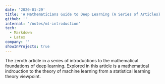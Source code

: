 ```yaml
---
date: '2020-01-29'
title: 'A Mathematicians Guide to Deep Learning (A Series of Articles)'
github: ''
internal: '/notes/ml-introduction'
tech:
  - Markdown
  - Latex
company: ''
showInProjects: true
---
```


The zeroth article in a series of introductions to the mathematical foundations of deep learning. Explored in this article is a mathematical indrouction to the theory of machine learning from a statistical learning theory viewpoint.
